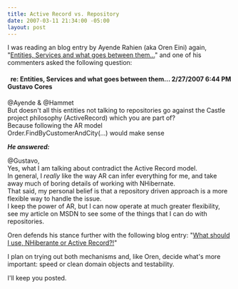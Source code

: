```yaml
---
title: Active Record vs. Repository
date: 2007-03-11 21:34:00 -05:00
layout: post
---
```


I was reading an blog entry by Ayende Rahien (aka Oren Eini) again, "[Entities, Services and what goes between them...](http://ayende.com/Blog/archive/2007/02/27/Entities-Services-and-what-goes-between-them.aspx)" and one of his commenters asked the following question:  
  


####   re: Entities, Services and what goes between them... 2/27/2007 6:44 PM Gustavo Cores

@Ayende & @Hammet  
But doesn't all this entities not talking to repositories go against the Castle project philosophy (ActiveRecord) which you are part of?  
Because following the AR model   
Order.FindByCustomerAndCity(...) would make sense  


_**He answered:**_  
  
@Gustavo,  
Yes, what I am talking about contradict the Active Record model.  
In general, I _really_ like the way AR can infer everything for me, and take away much of boring details of working with NHibernate.  
That said, my personal belief is that a repository driven approach is a more flexible way to handle the issue.  
I keep the power of AR, but I can now operate at much greater flexibility, see my article on MSDN to see some of the things that I can do with repositories.  
  
Oren defends his stance further with the following blog entry: "[What should I use, NHiberante or Active Record?!](http://www.ayende.com/Blog/archive/2006/11/02/7116.aspx)"  
  
I plan on trying out both mechanisms and, like Oren, decide what's more important: speed or clean domain objects and testability.  
  
I'll keep you posted.